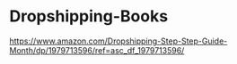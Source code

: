 # Dropshipping-Books

https://www.amazon.com/Dropshipping-Step-Step-Guide-Month/dp/1979713596/ref=asc_df_1979713596/ 
